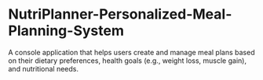 # NutriPlanner-Personalized-Meal-Planning-System
A console application that helps users create and manage meal plans based on their dietary preferences, health goals (e.g., weight loss, muscle gain), and nutritional needs.
